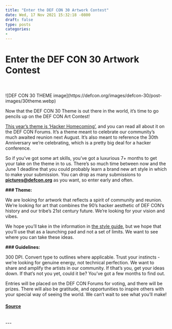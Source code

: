 ```yaml
---
title: "Enter the DEF CON 30 Artwork Contest"
date: Wed, 17 Nov 2021 15:32:18 -0800
draft: false
type: posts
categories: 
- 
---
```

# Enter the DEF CON 30 Artwork Contest

<br/>

<br/>
![DEF CON 30 THEME image](https://defcon.org/images/defcon-30/post-images/30theme.webp)  

Now that the DEF CON 30 Theme is out there in the world, it’s time to go pencils up on the DEF CON Art Contest!  
  
[This year’s theme is ‘Hacker Homecoming’](https://defcon.org/html/links/dc-news.html#dc30theme), and you can read all about it on the DEF CON Forums. It’s a theme meant to celebrate our community’s much awaited reunion next August. It’s also meant to reference the 30th Anniversary we’re celebrating, which is a pretty big deal for a hacker conference.  
  
So if you’ve got some art skills, you’ve got a luxurious 7+ months to get your take on the theme in to us. There’s so much time between now and the June 1 deadline that you could probably learn a brand new art style in which to make your submission. You can drop as many submissions to **pictures@defcon.org** as you want, so enter early and often.  
  
**\### Theme:**  
  
We are looking for artwork that reflects a spirit of community and reunion. We’re looking for art that combines the 90’s hacker aesthetic of DEF CON’s history and our tribe’s 21st century future. We’re looking for your vision and vibes.  
  
We hope you’ll take in the information in [the style guide](https://defcon.org/images/defcon-30/30theme.webp), but we hope that you’ll use that as a launching pad and not a set of limits. We want to see where you can take these ideas.  
  
**\### Guidelines:**  
  
300 DPI. Convert type to outlines where applicable. Trust your instincts - we’re looking for genuine energy, not technical perfection. We want to share and amplify the artists in our community. If tlhat’s you, get your ideas down. If that’s not you yet, could it be? You’ve got a few months to find out.  
  
Entries will be placed on the DEF CON Forums for voting, and there will be prizes. There will also be gratitude, and opportunities to inspire others with your special way of seeing the world. We can’t wait to see what you’ll make!

#### [Source](https://defcon.org/html/links/dc-news.html#dc30artcon)

<br/>
---
